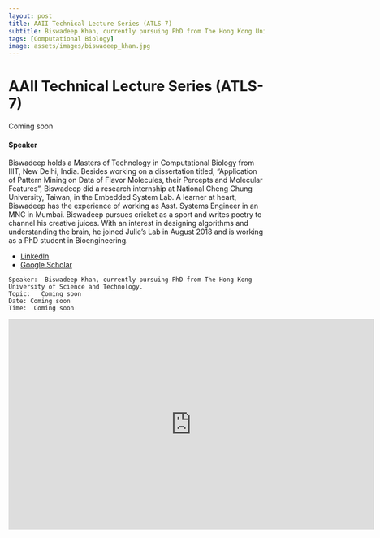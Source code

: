 ```yaml
---
layout: post
title: AAII Technical Lecture Series (ATLS-7)
subtitle: Biswadeep Khan, currently pursuing PhD from The Hong Kong University of Science and Technology.
tags: [Computational Biology]
image: assets/images/biswadeep_khan.jpg
---
```


# AAII Technical Lecture Series (ATLS-7)

 Coming soon    

#### Speaker
Biswadeep holds a Masters of Technology in Computational Biology from IIIT, New Delhi, India. Besides working on a dissertation titled, “Application of Pattern Mining on Data of Flavor Molecules, their Percepts and Molecular Features”, Biswadeep did a research internship at National Cheng Chung University, Taiwan, in the Embedded System Lab. A learner at heart, Biswadeep has the experience of working as Asst. Systems Engineer in an MNC in Mumbai. Biswadeep pursues cricket as a sport and writes poetry to channel his creative juices. With an interest in designing algorithms and understanding the brain, he joined Julie’s Lab in August 2018 and is working as a PhD student in Bioengineering.

- [LinkedIn](https://www.linkedin.com/in/biswadeep-khan-442ba340)
- [Google Scholar](https://scholar.google.com/citations?user=Cr931_kAAAAJ&hl=en)

```
Speaker:  Biswadeep Khan, currently pursuing PhD from The Hong Kong University of Science and Technology.
Topic:   Coming soon    
Date: Coming soon   
Time:  Coming soon  
```

<iframe width="720" height="415" src="https://www.youtube.com/watch?v=s-flHRDVVj4" title="YouTube video player" frameborder="0" allow="accelerometer; autoplay; clipboard-write; encrypted-media; gyroscope; picture-in-picture" allowfullscreen></iframe>
